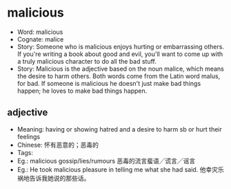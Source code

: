 # malicious

- Word: malicious
- Cognate: malice
- Story: Someone who is malicious enjoys hurting or embarrassing others. If you're writing a book about good and evil, you'll want to come up with a truly malicious character to do all the bad stuff.
- Story: Malicious is the adjective based on the noun malice, which means the desire to harm others. Both words come from the Latin word malus, for bad. If someone is malicious he doesn't just make bad things happen; he loves to make bad things happen.

## adjective

- Meaning: having or showing hatred and a desire to harm sb or hurt their feelings
- Chinese: 怀有恶意的；恶毒的
- Tags: 
- Eg.: malicious gossip/lies/rumours 恶毒的流言蜚语╱谎言╱谣言
- Eg.: He took malicious pleasure in telling me what she had said. 他幸灾乐祸地告诉我她说的那些话。

